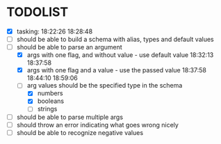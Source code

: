 # TODOLIST

- [x] tasking: 18:22:26 18:28:48
- [ ] should be able to build a schema with alias, types and default values
- [ ] should be able to parse an argument
  - [x] args with one flag, and without value - use default value 18:32:13 18:37:58
  - [x] args with one flag and a value - use the passed value 18:37:58 18:44:10 18:59:06
  - [ ] arg values should be the specified type in the schema
    - [x] numbers
    - [x] booleans
    - [ ] strings
- [ ] should be able to parse multiple args
- [ ] should throw an error indicating what goes wrong nicely
- [ ] should be able to recognize negative values

